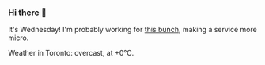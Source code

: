 ### Hi there :wave:

It's Wednesday! I'm probably working for [this bunch](https://github.com/kohofinancial), making a service more micro.

Weather in Toronto: overcast, at +0°C.
